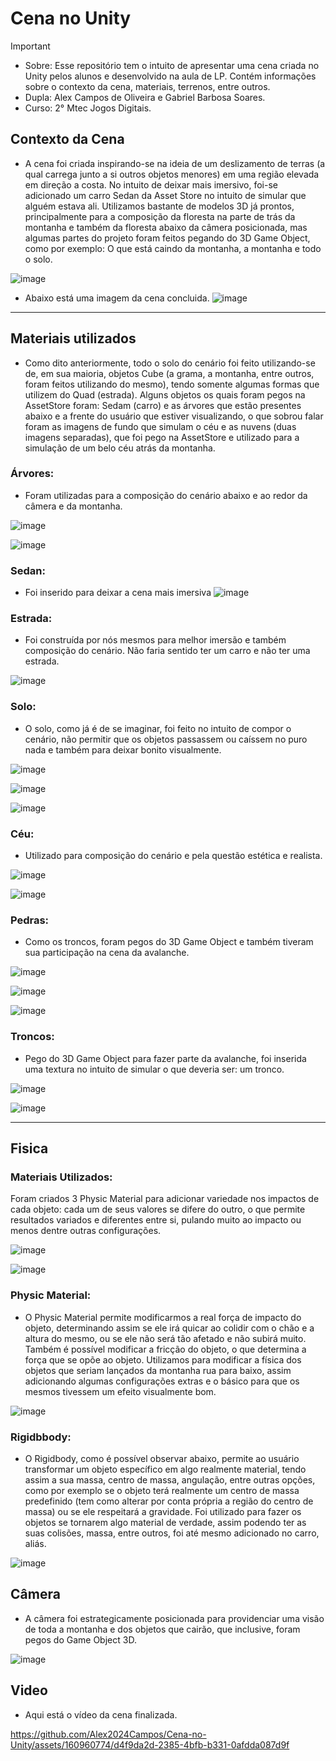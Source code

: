 # Cena no Unity
 >[!Important]
 >- Sobre: Esse repositório tem o intuito de apresentar uma cena criada no Unity pelos alunos e desenvolvido na aula de LP. Contém informações sobre o contexto da cena, materiais, terrenos, entre outros.
 >- Dupla: Alex Campos de Oliveira e Gabriel Barbosa Soares.
 >- Curso: 2° Mtec Jogos Digitais.

## Contexto da Cena
 * A cena foi criada inspirando-se na ideia de um deslizamento de terras (a qual carrega junto a si outros objetos menores) em uma região elevada em direção a costa. No intuito de deixar mais imersivo, foi-se adicionado um carro Sedan da Asset Store no intuito de simular que alguém estava ali. Utilizamos bastante de modelos 3D já prontos, principalmente para a composição da floresta na parte de trás da montanha e também da floresta abaixo da câmera posicionada, mas algumas partes do projeto foram feitos pegando do 3D Game Object, como por exemplo: O que está caindo da montanha, a montanha e todo o solo.
   
 ![image](https://github.com/Alex2024Campos/Cena-no-Unity/assets/160960774/b643b91b-97dd-421c-9d3e-6136b3fbfeca)
 
* Abaixo está uma imagem da cena concluida.
![image](https://github.com/Alex2024Campos/Cena-no-Unity/assets/160960774/e346f499-088c-4692-8a62-f5faebb447f9)


________________________________________________________________________________________________________________________________________


## Materiais utilizados
* Como dito anteriormente, todo o solo do cenário foi feito utilizando-se de, em sua maioria, objetos Cube (a grama, a montanha, entre outros, foram feitos utilizando do mesmo), tendo somente algumas formas que utilizem do Quad (estrada). Alguns objetos os quais foram pegos na AssetStore foram: Sedam (carro) e as árvores que estão presentes abaixo e a frente do usuário que estiver visualizando, o que sobrou falar foram as imagens de fundo que simulam o céu e as nuvens (duas imagens separadas), que foi pego na AssetStore e utilizado para a simulação de um belo céu atrás da montanha.

### Árvores:
* Foram utilizadas para a composição do cenário abaixo e ao redor da câmera e da montanha.
  
![image](https://github.com/Alex2024Campos/Cena-no-Unity/assets/160960774/36bfbd26-d696-490e-8e67-fa53dedb8343)

![image](https://github.com/Alex2024Campos/Cena-no-Unity/assets/160960774/8b3cf904-4387-4855-a847-d87ddc4e89d4)

### Sedan:
* Foi inserido para deixar a cena mais imersiva
![image](https://github.com/Alex2024Campos/Cena-no-Unity/assets/160960774/5ff43963-902b-4fff-b7c4-8184efb0dea7)


### Estrada: 
* Foi construída por nós mesmos para melhor imersão e também composição do cenário. Não faria sentido ter um carro e não ter uma estrada.
  
 ![image](https://github.com/Alex2024Campos/Cena-no-Unity/assets/160960774/b1442d63-fd81-4503-bfe0-86f359c57e16)

### Solo:
* O solo, como já é de se imaginar, foi feito no intuito de compor o cenário, não permitir que os objetos passassem ou caíssem no puro nada e também para deixar bonito visualmente.

![image](https://github.com/Alex2024Campos/Cena-no-Unity/assets/160960774/763b1f05-2797-4aaa-999f-469e1c1ebe90)

![image](https://github.com/Alex2024Campos/Cena-no-Unity/assets/160960774/49d8aeb5-04ba-400e-b599-7f2a454b9f91)

![image](https://github.com/Alex2024Campos/Cena-no-Unity/assets/160960774/ec987770-e061-495c-82ac-d3deae083532)



### Céu:
* Utilizado para composição do cenário e pela questão estética e realista.

![image](https://github.com/Alex2024Campos/Cena-no-Unity/assets/160960774/98edb36f-0276-4d8e-9595-3343fd4c3efc)

![image](https://github.com/Alex2024Campos/Cena-no-Unity/assets/160960774/9c9ac96b-61e8-4138-b182-d8122e2ba6ad)


### Pedras: 
* Como os troncos, foram pegos do 3D Game Object e também tiveram sua participação na cena da avalanche.

![image](https://github.com/Alex2024Campos/Cena-no-Unity/assets/160960774/2dcf2d59-3e16-4157-a7be-208dbc95818d)

![image](https://github.com/Alex2024Campos/Cena-no-Unity/assets/160960774/7409428b-1ee0-4834-9da7-40c4706116dc)

![image](https://github.com/Alex2024Campos/Cena-no-Unity/assets/160960774/4def9a3f-6e68-4f1d-8784-0a607419b2b9)


### Troncos:
* Pego do 3D Game Object para fazer parte da avalanche, foi inserida uma textura no intuito de simular o que deveria ser: um tronco.

![image](https://github.com/Alex2024Campos/Cena-no-Unity/assets/160960774/ce3de838-8a27-44d7-a0ba-aa43faa1c842)

![image](https://github.com/Alex2024Campos/Cena-no-Unity/assets/160960774/021d1544-7a4c-4734-87c2-8f42a089cfe9)


________________________________________________________________________________________________________________________________________

## Fisica

### Materiais Utilizados:
 Foram criados 3 Physic Material para adicionar variedade nos impactos de cada objeto: cada um de seus valores se difere do outro, o que permite resultados variados e diferentes entre si, pulando muito ao impacto ou menos dentre outras configurações.
 
![image](https://github.com/Alex2024Campos/Cena-no-Unity/assets/160960774/78d2c55a-11d3-4652-a0fd-f6e92392c977)

![image](https://github.com/Alex2024Campos/Cena-no-Unity/assets/160960774/d9b6bc9e-ce17-43e8-a01e-e07e39fe288b)


 ### Physic Material:
* O Physic Material permite modificarmos a real força de impacto do objeto, determinando assim se ele irá quicar ao colidir com o chão e a altura do mesmo, ou se ele não será tão afetado e não subirá muito. Também é possível modificar a fricção do objeto, o que determina a força que se opõe ao objeto. Utilizamos para modificar a física dos objetos que seriam lançados da montanha rua para baixo, assim adicionando algumas configurações extras e o básico para que os mesmos tivessem um efeito visualmente bom.
  
![image](https://github.com/Alex2024Campos/Cena-no-Unity/assets/160960774/18904bb6-e721-4bd6-9fcd-fc1fc8c03ebb)


 ### Rigidbbody:
 * O Rigidbody, como é possível observar abaixo, permite ao usuário transformar um objeto específico em algo realmente material, tendo assim a sua massa, centro de massa, angulação, entre outras opções, como por exemplo se o objeto terá realmente um centro de massa predefinido (tem como alterar por conta própria a região do centro de massa) ou se ele respeitará a gravidade. Foi utilizado para fazer os objetos se tornarem algo material de verdade, assim podendo ter as suas colisões, massa, entre outros, foi até mesmo adicionado no carro, aliás.

![image](https://github.com/Alex2024Campos/Cena-no-Unity/assets/160960774/63e28b39-f2ad-46d5-a2a4-e015403a873f)


## Câmera
 * A câmera foi estrategicamente posicionada para providenciar uma visão de toda a montanha e dos objetos que cairão, que inclusive, foram pegos do Game Object 3D.
   
![image](https://github.com/Alex2024Campos/Cena-no-Unity/assets/160960774/353abd81-1d3e-4907-81d9-5709293a875d)


## Video
* Aqui está o vídeo da cena finalizada.

https://github.com/Alex2024Campos/Cena-no-Unity/assets/160960774/d4f9da2d-2385-4bfb-b331-0afdda087d9f


